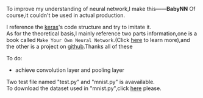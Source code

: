 To improve my understanding of neural network,I make this——**BabyNN**
Of course,it couldn't be used in actual production.

I reference the [keras](https://github.com/keras-team/keras)'s code structure and try to imitate it.  
As for the theoretical basis,I mainly reference two parts information,one is a book called `Make Your Own Neural Network`.(Click [here](https://book.douban.com/subject/30192800/) to learn more),and the other is a project on [github](https://github.com/yizt/numpy_neuron_network).Thanks all of these

To do:  
- achieve convolution layer and pooling layer

Two test file named "test.py" and "mnist.py" is avavailable.  
To download the dataset used in "mnist.py",click [here](http://deeplearning.net/data/mnist/mnist.pkl.gz) please.